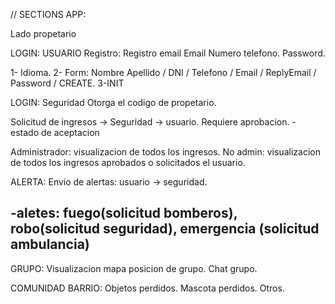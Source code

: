 // SECTIONS APP:

Lado propetario

LOGIN: USUARIO
Registro:
Registro email
Email
Numero telefono.
Password.


1- Idioma. 
2- Form: Nombre Apellido / DNI / Telefono / Email / ReplyEmail / Password / CREATE. 
3-INIT






LOGIN: Seguridad
Otorga el codigo de propetario.




Solicitud de ingresos -> Seguridad -> usuario. Requiere aprobacion.
    - estado de aceptacion


Administrador: visualizacion de todos los ingresos.
No admin: visualizacion de todos los ingresos aprobados o solicitados el usuario.

<!--* Reserva de salones compartidos.-->
<!--    -salon -->
<!--    -cowork-->
<!--    -tenis-->
<!--    -padel-->
<!--    -futbol-->


ALERTA:
Envio de alertas: usuario -> seguridad.

  -aletes: fuego(solicitud bomberos), robo(solicitud seguridad), emergencia (solicitud ambulancia) 
  -

GRUPO:
Visualizacion mapa posicion de grupo.
Chat grupo.

COMUNIDAD BARRIO:
Objetos perdidos.
Mascota perdidos.
Otros.


